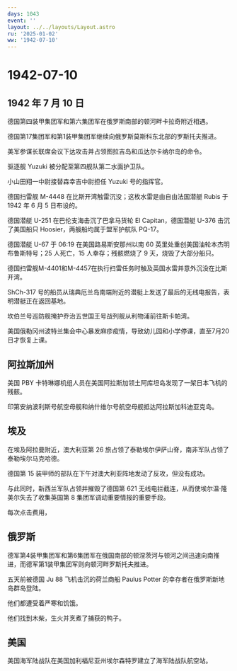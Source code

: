 ```yaml
---
days: 1043
event: ''
layout: ../../layouts/Layout.astro
ru: '2025-01-02'
ww: '1942-07-10'
---
```


# 1942-07-10

## 1942 年 7 月 10 日

德国第四装甲集团军和第六集团军在俄罗斯南部的顿河畔卡拉奇附近相遇。

德国第17集团军和第1装甲集团军继续向俄罗斯莫斯科东北部的罗斯托夫推进。

美军参谋长联席会议下达攻击并占领图拉吉岛和瓜达尔卡纳尔岛的命令。

驱逐舰 Yuzuki 被分配至第四舰队第二水面护卫队。

小山田翔一中尉接替森幸吉中尉担任 Yuzuki 号的指挥官。

德国扫雷舰 M-4448 在比斯开湾触雷沉没；这枚水雷是由自由法国潜艇 Rubis 于
1942 年 6 月 5 日布设的。

德国潜艇 U-251 在巴伦支海击沉了巴拿马货轮 El Capitan，德国潜艇 U-376
击沉了美国船只 Hoosier，两艘船均属于盟军护航队 PQ-17。

德国潜艇 U-67 于 06:19 在美国路易斯安那州以南 60
英里处重创美国油轮本杰明布鲁斯特号；25 人死亡，15 人幸存；残骸燃烧了 9
天，烧毁了大部分船只。

德国扫雷舰M-4401和M-4457在执行扫雷任务时触及英国水雷并意外沉没在比斯开湾。

ShCh-317
号的船员从瑞典厄兰岛南端附近的潜艇上发送了最后的无线电报告，表明潜艇正在返回基地。

坎伯兰号巡防舰掩护乔治五世国王号战列舰从利物浦前往斯卡帕湾。

美国俄勒冈州波特兰集会中心暴发麻疹疫情，导致幼儿园和小学停课，直至7月20日才恢复上课。

## 阿拉斯加州

美国 PBY
卡特琳娜机组人员在美国阿拉斯加领土阿库坦岛发现了一架日本飞机的残骸。

印第安纳波利斯号航空母舰和纳什维尔号航空母舰抵达阿拉斯加科迪亚克岛。

## 埃及

在埃及阿拉曼附近，澳大利亚第 26
旅占领了泰勒埃尔伊萨山脊，南非军队占领了泰勒埃尔马克哈德。

德国第 15 装甲师的部队在下午对澳大利亚阵地发动了反攻，但没有成功。

与此同时，新西兰军队占领并摧毁了德国第 621
无线电拦截连，从而使埃尔温·隆美尔失去了收集英国第 8
集团军调动重要情报的重要手段。

每次点击费用，

## 俄罗斯

德军第4装甲集团军和第6集团军在俄国南部的顿涅茨河与顿河之间迅速向南推进，而德军第1装甲集团军则向顿河畔罗斯托夫推进。

五天前被德国 Ju 88 飞机击沉的荷兰商船 Paulus Potter
的幸存者在俄罗斯新地岛群岛登陆。

他们都遭受着严寒和饥饿。

他们找到木柴，生火并烹煮了捕获的鸭子。

## 美国

美国海军陆战队在美国加利福尼亚州埃尔森特罗建立了海军陆战队航空站。